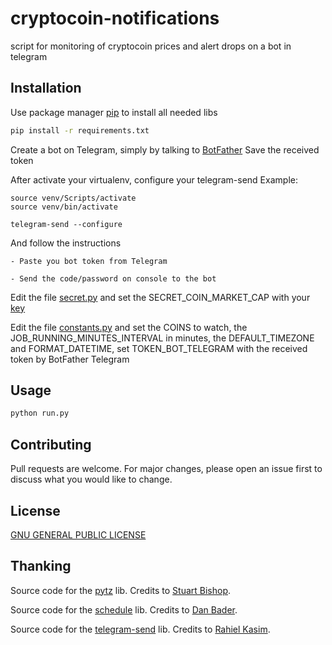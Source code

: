 # cryptocoin-notifications
script for monitoring of cryptocoin prices and alert drops on a bot in telegram

## Installation
Use package manager [pip](https://pip.pypa.io/en/stable/) to install all needed libs
```bash
pip install -r requirements.txt
```

Create a bot on Telegram, simply by talking to [BotFather](https://core.telegram.org/bots)
Save the received token

After activate your virtualenv, configure your telegram-send
Example:
```
source venv/Scripts/activate
source venv/bin/activate

telegram-send --configure
```

And follow the instructions
    
    - Paste you bot token from Telegram
    
    - Send the code/password on console to the bot

Edit the file [secret.py](https://github.com/lukeSkywallk/cryptocoin-notifications/blob/master/secret.py) and set the SECRET_COIN_MARKET_CAP with your [key](SECRET_COIN_MARKET_CAP)

Edit the file [constants.py](https://github.com/lukeSkywallk/cryptocoin-notifications/blob/master/constants.py) and set the COINS to watch, the JOB_RUNNING_MINUTES_INTERVAL in minutes, the DEFAULT_TIMEZONE and FORMAT_DATETIME, set TOKEN_BOT_TELEGRAM with the received token by BotFather Telegram

## Usage

```bash
python run.py
```

## Contributing
Pull requests are welcome. For major changes, please open an issue first to discuss what you would like to change.

## License
[GNU GENERAL PUBLIC LICENSE](https://www.gnu.org/)

## Thanking
Source code for the [pytz](https://pypi.org/project/pytz/) lib. Credits to [Stuart Bishop](mailto:stuart@stuartbishop.net).

Source code for the [schedule](https://pypi.org/project/schedule/) lib. Credits to [Dan Bader](https://github.com/dbader).

Source code for the [telegram-send](https://pypi.org/project/telegram-send/) lib. Credits to [Rahiel Kasim](https://github.com/rahiel).